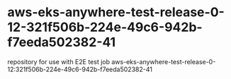# aws-eks-anywhere-test-release-0-12-321f506b-224e-49c6-942b-f7eeda502382-41
repository for use with E2E test job aws-eks-anywhere-test-release-0-12:321f506b-224e-49c6-942b-f7eeda502382-41
